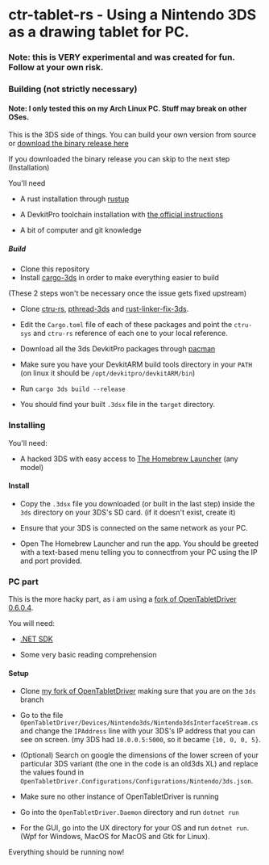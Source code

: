 # ctr-tablet-rs - Using a Nintendo 3DS as a drawing tablet for PC.

### Note: this is VERY experimental and was created for fun. Follow at your own risk.

### Building (not strictly necessary)

#### Note: I only tested this on my Arch Linux PC. Stuff may break on other OSes.

This is the 3DS side of things. You can build your own version from source or [download the binary release here](https://github.com/adryzz/ctr-tablet-rs/releases/latest)

If you downloaded the binary release you can skip to the next step (Installation)

You'll need

- A rust installation through [rustup](https://rustup.rs/)

- A DevkitPro toolchain installation with [the official instructions](https://devkitpro.org/wiki/Getting_Started)

- A bit of computer and git knowledge

##### Build

- Clone this repository
- Install [cargo-3ds](https://github.com/rust3ds/cargo-3ds) in order to make everything easier to build

(These 2 steps won't be necessary once the issue gets fixed upstream)
- Clone [ctru-rs](https://github.com/rust3ds/ctru-rs), [pthread-3ds](https://github.com/rust3ds/pthread-3ds) and [rust-linker-fix-3ds](https://github.com/rust3ds/rust-linker-fix-3ds).

- Edit the `Cargo.toml` file of each of these packages and point the `ctru-sys` and `ctru-rs` reference of each one to your local reference.

- Download all the 3ds DevkitPro packages through [pacman](https://devkitpro.org/wiki/devkitPro_pacman#Installing_packages)

- Make sure you have your DevkitARM build tools directory in your `PATH` (on linux it should be `/opt/devkitpro/devkitARM/bin`)

- Run `cargo 3ds build --release`

- You should find your built `.3dsx` file in the `target` directory.

### Installing

You'll need:

- A hacked 3DS with easy access to [The Homebrew Launcher](http://smealum.github.io/3ds/) (any model)

#### Install

- Copy the `.3dsx` file you downloaded (or built in the last step) inside the `3ds` directory on your 3DS's SD card. (if it doesn't exist, create it)

- Ensure that your 3DS is connected on the same network as your PC.

- Open The Homebrew Launcher and run the app. You should be greeted with a text-based menu telling you to connectfrom your PC using the IP and port provided.

### PC part

This is the more hacky part, as i am using a [fork of OpenTabletDriver 0.6.0.4](https://github.com/adryzz/OpenTabletDriver/tree/3ds).

You will need:

- [.NET SDK](https://dotnet.microsoft.com/en-us/download/visual-studio-sdks)

- Some very basic reading comprehension

#### Setup

- Clone [my fork of OpenTabletDriver](https://github.com/adryzz/OpenTabletDriver/tree/3ds) making sure that you are on the `3ds` branch

- Go to the file `OpenTabletDriver/Devices/Nintendo3ds/Nintendo3dsInterfaceStream.cs` and change the `IPAddress` line with your 3DS's IP address that you can see on screen. (my 3DS had `10.0.0.5:5000`, so it became `{10, 0, 0, 5}`.

- (Optional) Search on google the dimensions of the lower screen of your particular 3DS variant (the one in the code is an old3ds XL) and replace the values found in `OpenTabletDriver.Configurations/Configurations/Nintendo/3ds.json`.

- Make sure no other instance of OpenTabletDriver is running

- Go into the `OpenTabletDriver.Daemon` directory and run `dotnet run`

- For the GUI, go into the UX directory for your OS and run `dotnet run`. (Wpf for Windows, MacOS for MacOS and Gtk for Linux).

Everything should be running now!
